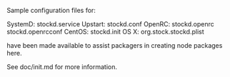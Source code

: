 Sample configuration files for:

SystemD: stockd.service
Upstart: stockd.conf
OpenRC:  stockd.openrc
         stockd.openrcconf
CentOS:  stockd.init
OS X:    org.stock.stockd.plist

have been made available to assist packagers in creating node packages here.

See doc/init.md for more information.
